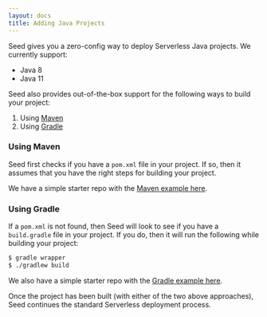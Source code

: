 ```yaml
---
layout: docs
title: Adding Java Projects
---
```


Seed gives you a zero-config way to deploy Serverless Java projects. We currently support:

- Java 8
- Java 11

Seed also provides out-of-the-box support for the following ways to build your project:

1. Using [Maven](https://maven.apache.org/what-is-maven.html)
2. Using [Gradle](https://gradle.org)

### Using Maven

Seed first checks if you have a `pom.xml` file in your project. If so, then it assumes that you have the right steps for building your project.

We have a simple starter repo with the [Maven example here](https://github.com/fwang/serverless-java-maven-starter).

### Using Gradle

If a `pom.xml` is not found, then Seed will look to see if you have a `build.gradle` file in your project. If you do, then it will run the following while building your project:

``` bash
$ gradle wrapper
$ ./gradlew build
```

We also have a simple starter repo with the [Gradle example here](https://github.com/fwang/serverless-java-gradle-starter).

Once the project has been built (with either of the two above approaches), Seed continues the standard Serverless deployment process.
